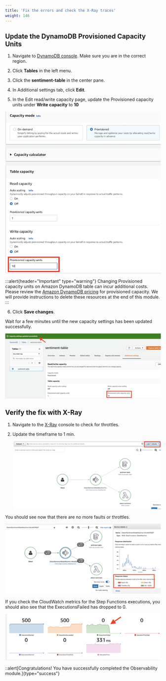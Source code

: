 ```yaml
---
title: 'Fix the errors and check the X-Ray traces'
weight: 146
---
```


## Update the DynamoDB Provisioned Capacity Units

1. Navigate to [DynamoDB console](https://console.aws.amazon.com/dynamodbv2/home). Make sure you are in the correct region.

2. Click **Tables** in the left menu.

3. Click the **sentiment-table** in the center pane.

4. In Additional settings tab, click **Edit**.

5. In the Edit read/write capacity page, update the Provisioned capacity units under **Write capacity** to **10**

![Update DDB](/static/img/module-12/ddb-wcu.png)

:::alert{header="Important" type="warning"}
Changing Provisioned capacity units on Amazon DynamoDB table can incur additional costs. Please review the [Amazon DynamoDB pricing](https://aws.amazon.com/dynamodb/pricing/) for provisioned capacity. We will provide instructions to delete these resources at the end of this module.
:::

6. Click **Save changes**.

Wait for a few minutes until the new capacity settings has been updated successfully.
   
   ![Updated DDB](/static/img/module-12/ddb-updated.png)

## Verify the fix with X-Ray

1. Navigate to the [X-Ray](https://console.aws.amazon.com/xray/home) console to check for throttles.

2. Update the timeframe to 1 min.

   ![No throttles](/static/img/module-12/x-ray-update-time.png)

You should see now that there are no more faults or throttles. 

   ![No throttles](/static/img/module-12/x-ray-no-throttles.png)

If you check the CloudWatch metrics for the Step Functions executions, you should also see that the ExecutionsFailed has dropped to 0. 

   ![Zero Failed executions](/static/img/module-12/cw-states-execution-metrics-0.png)

   ::alert[Congratulations! You have successfully completed the Observability module.]{type="success"}
